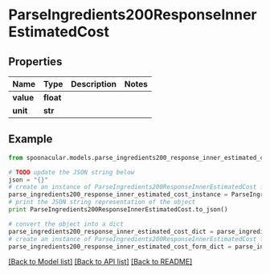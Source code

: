 # ParseIngredients200ResponseInnerEstimatedCost


## Properties

Name | Type | Description | Notes
------------ | ------------- | ------------- | -------------
**value** | **float** |  | 
**unit** | **str** |  | 

## Example

```python
from spoonacular.models.parse_ingredients200_response_inner_estimated_cost import ParseIngredients200ResponseInnerEstimatedCost

# TODO update the JSON string below
json = "{}"
# create an instance of ParseIngredients200ResponseInnerEstimatedCost from a JSON string
parse_ingredients200_response_inner_estimated_cost_instance = ParseIngredients200ResponseInnerEstimatedCost.from_json(json)
# print the JSON string representation of the object
print ParseIngredients200ResponseInnerEstimatedCost.to_json()

# convert the object into a dict
parse_ingredients200_response_inner_estimated_cost_dict = parse_ingredients200_response_inner_estimated_cost_instance.to_dict()
# create an instance of ParseIngredients200ResponseInnerEstimatedCost from a dict
parse_ingredients200_response_inner_estimated_cost_form_dict = parse_ingredients200_response_inner_estimated_cost.from_dict(parse_ingredients200_response_inner_estimated_cost_dict)
```
[[Back to Model list]](../README.md#documentation-for-models) [[Back to API list]](../README.md#documentation-for-api-endpoints) [[Back to README]](../README.md)


